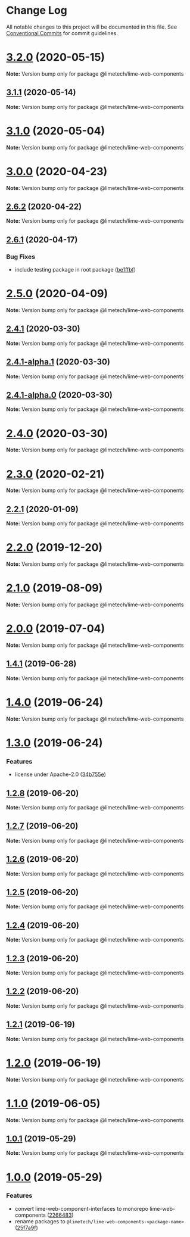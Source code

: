 # Change Log

All notable changes to this project will be documented in this file.
See [Conventional Commits](https://conventionalcommits.org) for commit guidelines.

# [3.2.0](https://github.com/Lundalogik/lime-web-components/compare/v3.1.1...v3.2.0) (2020-05-15)

**Note:** Version bump only for package @limetech/lime-web-components





## [3.1.1](https://github.com/Lundalogik/lime-web-components/compare/v3.1.0...v3.1.1) (2020-05-14)

**Note:** Version bump only for package @limetech/lime-web-components





# [3.1.0](https://github.com/Lundalogik/lime-web-components/compare/v3.0.0...v3.1.0) (2020-05-04)

**Note:** Version bump only for package @limetech/lime-web-components





# [3.0.0](https://github.com/Lundalogik/lime-web-components/compare/v2.6.2...v3.0.0) (2020-04-23)

**Note:** Version bump only for package @limetech/lime-web-components





## [2.6.2](https://github.com/Lundalogik/lime-web-components/compare/v2.6.1...v2.6.2) (2020-04-22)

**Note:** Version bump only for package @limetech/lime-web-components





## [2.6.1](https://github.com/Lundalogik/lime-web-components/compare/v2.6.0...v2.6.1) (2020-04-17)


### Bug Fixes

* include testing package in root package ([be1ffbf](https://github.com/Lundalogik/lime-web-components/commit/be1ffbf190de7b9082b3d054cbb5076d118d47d6))





# [2.5.0](https://github.com/Lundalogik/lime-web-components/compare/v2.4.1...v2.5.0) (2020-04-09)

**Note:** Version bump only for package @limetech/lime-web-components





## [2.4.1](https://github.com/Lundalogik/lime-web-components/compare/v2.4.1-alpha.1...v2.4.1) (2020-03-30)

**Note:** Version bump only for package @limetech/lime-web-components





## [2.4.1-alpha.1](https://github.com/Lundalogik/lime-web-components/compare/v2.4.0...v2.4.1-alpha.1) (2020-03-30)

**Note:** Version bump only for package @limetech/lime-web-components





## [2.4.1-alpha.0](https://github.com/Lundalogik/lime-web-components/compare/v2.4.0...v2.4.1-alpha.0) (2020-03-30)

**Note:** Version bump only for package @limetech/lime-web-components





# [2.4.0](https://github.com/Lundalogik/lime-web-components/compare/v2.3.0...v2.4.0) (2020-03-30)

**Note:** Version bump only for package @limetech/lime-web-components





# [2.3.0](https://github.com/Lundalogik/lime-web-components/compare/v2.2.1...v2.3.0) (2020-02-21)

**Note:** Version bump only for package @limetech/lime-web-components





## [2.2.1](https://github.com/Lundalogik/lime-web-components/compare/v2.2.0...v2.2.1) (2020-01-09)

**Note:** Version bump only for package @limetech/lime-web-components





# [2.2.0](https://github.com/Lundalogik/lime-web-components/compare/v2.1.0...v2.2.0) (2019-12-20)

**Note:** Version bump only for package @limetech/lime-web-components





# [2.1.0](https://github.com/Lundalogik/lime-web-components/compare/v2.0.0...v2.1.0) (2019-08-09)

**Note:** Version bump only for package @limetech/lime-web-components





# [2.0.0](https://github.com/Lundalogik/lime-web-components/compare/v1.4.1...v2.0.0) (2019-07-04)

**Note:** Version bump only for package @limetech/lime-web-components





## [1.4.1](https://github.com/Lundalogik/lime-web-components/compare/v1.4.0...v1.4.1) (2019-06-28)

**Note:** Version bump only for package @limetech/lime-web-components





# [1.4.0](https://github.com/Lundalogik/lime-web-components/compare/v1.3.0...v1.4.0) (2019-06-24)

**Note:** Version bump only for package @limetech/lime-web-components





# [1.3.0](https://github.com/Lundalogik/lime-web-components/compare/v1.2.8...v1.3.0) (2019-06-24)


### Features

* license under Apache-2.0 ([34b755e](https://github.com/Lundalogik/lime-web-components/commit/34b755e))





## [1.2.8](https://github.com/Lundalogik/lime-web-components/compare/v1.2.7...v1.2.8) (2019-06-20)

**Note:** Version bump only for package @limetech/lime-web-components





## [1.2.7](https://github.com/Lundalogik/lime-web-components/compare/v1.2.6...v1.2.7) (2019-06-20)

**Note:** Version bump only for package @limetech/lime-web-components





## [1.2.6](https://github.com/Lundalogik/lime-web-components/compare/v1.2.5...v1.2.6) (2019-06-20)

**Note:** Version bump only for package @limetech/lime-web-components





## [1.2.5](https://github.com/Lundalogik/lime-web-components/compare/v1.2.4...v1.2.5) (2019-06-20)

**Note:** Version bump only for package @limetech/lime-web-components





## [1.2.4](https://github.com/Lundalogik/lime-web-components/compare/v1.2.3...v1.2.4) (2019-06-20)

**Note:** Version bump only for package @limetech/lime-web-components





## [1.2.3](https://github.com/Lundalogik/lime-web-components/compare/v1.2.2...v1.2.3) (2019-06-20)

**Note:** Version bump only for package @limetech/lime-web-components





## [1.2.2](https://github.com/Lundalogik/lime-web-components/compare/v1.2.1...v1.2.2) (2019-06-20)

**Note:** Version bump only for package @limetech/lime-web-components





## [1.2.1](https://github.com/Lundalogik/lime-web-components/compare/v1.2.0...v1.2.1) (2019-06-19)

**Note:** Version bump only for package @limetech/lime-web-components





# [1.2.0](https://github.com/Lundalogik/lime-web-components/compare/v1.1.0...v1.2.0) (2019-06-19)

**Note:** Version bump only for package @limetech/lime-web-components





# [1.1.0](https://github.com/Lundalogik/lime-web-components/compare/v1.0.1...v1.1.0) (2019-06-05)

**Note:** Version bump only for package @limetech/lime-web-components





## [1.0.1](https://github.com/Lundalogik/lime-web-components/compare/v1.0.0...v1.0.1) (2019-05-29)

**Note:** Version bump only for package @limetech/lime-web-components





# [1.0.0](https://github.com/Lundalogik/lime-web-components/compare/v0.1.0...v1.0.0) (2019-05-29)


### Features

* convert lime-web-component-interfaces to monorepo lime-web-components ([2266483](https://github.com/Lundalogik/lime-web-components/commit/2266483))
* rename packages to `@limetech/lime-web-components-<package-name>` ([25f7a9f](https://github.com/Lundalogik/lime-web-components/commit/25f7a9f))
